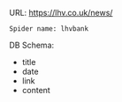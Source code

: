 URL: https://lhv.co.uk/news/

    Spider name: lhvbank

DB Schema:
- title
- date
- link
- content

